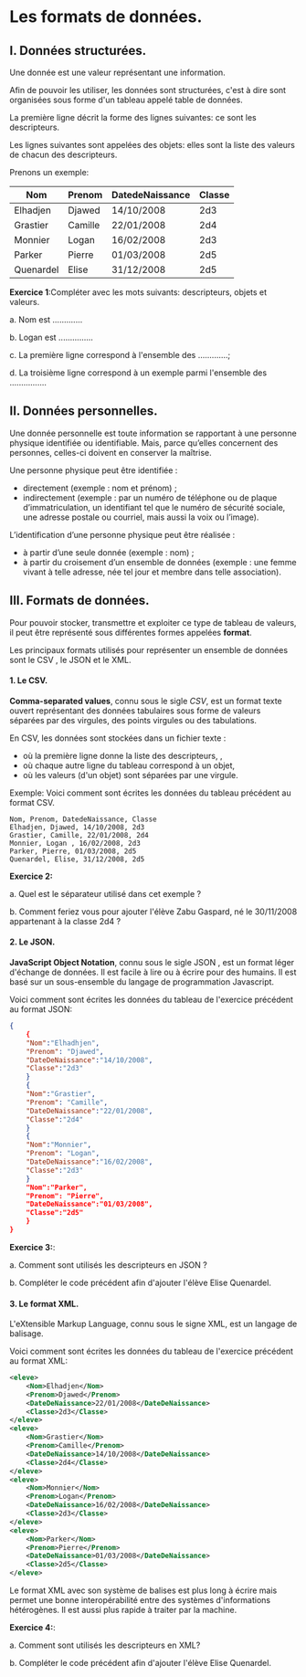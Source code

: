 # Les formats de données. 

## I. Données structurées. 

Une donnée est une valeur représentant une information. 

Afin de pouvoir les utiliser, les données sont structurées, c'est à dire sont organisées sous forme d'un tableau appelé table de données. 

La première ligne décrit la forme des lignes suivantes: ce sont les descripteurs. 

Les lignes suivantes sont  appelées des objets: elles sont la liste des valeurs de chacun des descripteurs. 

Prenons un exemple:

| Nom       | Prenom  | DatedeNaissance | Classe |
| --------- | ------- | --------------- | ------ |
| Elhadjen  | Djawed  | 14/10/2008      | 2d3    |
| Grastier  | Camille | 22/01/2008      | 2d4    |
| Monnier   | Logan   | 16/02/2008      | 2d3    |
| Parker    | Pierre  | 01/03/2008      | 2d5    |
| Quenardel | Elise   | 31/12/2008      | 2d5    |

**Exercice 1**:Compléter avec les mots suivants: descripteurs, objets et valeurs. 

a. Nom est .............

b. Logan est ...............

c. La première ligne correspond à l'ensemble des .............;

d. La troisième ligne correspond à un exemple parmi l'ensemble des ................

## II. Données personnelles. 

Une donnée personnelle est toute information se rapportant à une personne physique identifiée ou identifiable. Mais, parce qu’elles concernent des personnes, celles-ci doivent en conserver la maîtrise.

Une personne physique peut être identifiée :

- directement (exemple : nom et prénom) ;
- indirectement (exemple : par un numéro de téléphone ou de plaque d’immatriculation, un identifiant tel que le numéro de sécurité sociale, une adresse postale ou courriel, mais aussi la voix ou l’image).

L’identification d’une personne physique peut être réalisée :

- à partir d’une seule donnée (exemple : nom) ;
- à partir du croisement d’un ensemble de données (exemple : une femme vivant à telle adresse, née tel jour et membre dans telle association).



## III. Formats de données. 

Pour pouvoir stocker, transmettre et exploiter ce type de tableau de valeurs, il peut être représenté sous différentes formes appelées **format**.

Les principaux formats utilisés pour représenter un ensemble de données sont le CSV , le JSON et le XML.

#### 1. Le CSV. 

**Comma-separated values**, connu sous le sigle *CSV*, est un format texte ouvert représentant des données tabulaires sous forme de valeurs séparées par des virgules, des points virgules ou des tabulations. 

En CSV, les données sont stockées dans un fichier texte :

- où la première ligne donne la liste des descripteurs, ,
- où chaque autre ligne du tableau correspond à un objet,
- où les valeurs (d'un objet) sont séparées par une virgule.

Exemple: Voici comment sont écrites les données du tableau précédent au format CSV. 

```csv
Nom, Prenom, DatedeNaissance, Classe
Elhadjen, Djawed, 14/10/2008, 2d3
Grastier, Camille, 22/01/2008, 2d4
Monnier, Logan , 16/02/2008, 2d3
Parker, Pierre, 01/03/2008, 2d5
Quenardel, Elise, 31/12/2008, 2d5
```

**Exercice 2:** 

a. Quel est le séparateur utilisé dans cet exemple ? 

b. Comment feriez vous pour ajouter l'élève Zabu Gaspard, né le 30/11/2008 appartenant à la classe 2d4 ? 

#### 2. Le JSON. 

**JavaScript Object Notation**, connu sous le sigle JSON , est un format léger d'échange de données. Il est facile à lire ou à écrire pour des humains. Il est basé sur un sous-ensemble du langage de programmation Javascript. 

Voici comment sont écrites les données du tableau de l'exercice précédent au format JSON:

```json
{
    {
    "Nom":"Elhadhjen",
    "Prenom": "Djawed",
    "DateDeNaissance":"14/10/2008",
    "Classe":"2d3"
	}
	{
    "Nom":"Grastier",
    "Prenom": "Camille",
    "DateDeNaissance":"22/01/2008",
    "Classe":"2d4"
	}
	{
    "Nom":"Monnier",
    "Prenom": "Logan",
    "DateDeNaissance":"16/02/2008",
    "Classe":"2d3"
	}
    "Nom":"Parker",
    "Prenom": "Pierre",
    "DateDeNaissance":"01/03/2008",
    "Classe":"2d5"
	}
}
```

**Exercice 3:**: 

a. Comment sont utilisés les descripteurs en JSON ? 

b. Compléter le code précédent afin d'ajouter l'élève Elise Quenardel. 

#### 3. Le format XML.

L'eXtensible Markup Language, connu sous le signe XML, est un langage de balisage. 

Voici comment sont écrites les données du tableau de l'exercice précédent au format XML:

```xml
<eleve>
	<Nom>Elhadjen</Nom>
    <Prenom>Djawed</Prenom>
    <DateDeNaissance>22/01/2008</DateDeNaissance>
    <Classe>2d3</Classe>
</eleve>
<eleve>
	<Nom>Grastier</Nom>
    <Prenom>Camille</Prenom>
    <DateDeNaissance>14/10/2008</DateDeNaissance>
    <Classe>2d4</Classe>
</eleve>
<eleve>
	<Nom>Monnier</Nom>
    <Prenom>Logan</Prenom>
    <DateDeNaissance>16/02/2008</DateDeNaissance>
    <Classe>2d3</Classe>
</eleve>
<eleve>
	<Nom>Parker</Nom>
    <Prenom>Pierre</Prenom>
    <DateDeNaissance>01/03/2008</DateDeNaissance>
    <Classe>2d5</Classe>
</eleve>
```

Le format XML avec son système de balises est plus long à écrire mais permet une bonne interopérabilité entre des systèmes d'informations hétérogènes. Il est aussi plus rapide à traiter par la machine.

**Exercice 4:**: 

a. Comment sont utilisés les descripteurs en XML? 

b. Compléter le code précédent afin d'ajouter l'élève Elise Quenardel. 
